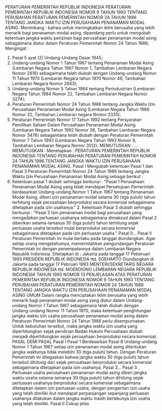  PERATURAN PEMERINTAH REPUBLIK INDONESIA PERATURAN PEMERINTAH REPUBLIK INDONESIA NOMOR 9 TAHUN 1993 TENTANG PERUBAHAN PERATURAN PEMERINTAH NOMOR 24 TAHUN 1986 TENTANG JANGKA WAKTU IZIN PERUSAHAAN PENANAMAN MODAL ASING.
Menimbang :
 bahwa untuk meningkatkan iklim berusaha yang lebih menarik bagi penanaman modal asing, dipandang perlu untuk mengubah ketentuan jangka waktu perizinan bagi perusahaan penanaman modal asing sebagaimana diatur dalam Peraturan Pemerintah Nomor 24 Tahun 1986;
Mengingat :

1. Pasal 5 ayat (2) Undang-Undang Dasar 1945;
2. Undang-undang Nomor 1 Tahun 1967 tentang Penanaman Modal Asing (Lembaran Negara Tahun 1967 Nomor 1, Tambahan Lembaran Negara Nomor 2818) sebagaimana telah diubah dengan Undang-undang Nomor 11 Tahun 1970 (Lembaran Negara tahun 1970 Nomor 46, Tambahan Lembaran Negara Nomor 2943);
3. Undang-undang Nomor 5 Tahun 1984 tentang Perindustrian (Lembaran Negara Tahun 1984 Nomor 22, Tambahan Lembaran Negara Nomor 3274);
4. Peraturan Pemerintah Nomor 24 Tahun 1986 tentang Jangka Waktu Izin Perusahaan Penanaman Modal Asing (Lembaran Negara Tahun 1986 Nomor 32, Tambahan Lembaran negara Nomor 3335);
5. Peraturan Pemerintah Nomor 17 Tahun 1992 tentang Persyaratan Pemilikan Saham Dalam Perusahaan Penanaman Modal Asing (Lembaran Negara Tahun 1992 Nomor 36, Tambahan Lembaran Negara Nomor 3476) sebagaimana telah diubah dengan Peraturan Pemerintah Nomor 7 Tahun 1993 (Lembaran Negara Tahun 1993 Nomor 9, Tambahan Lembaran Negara Nomor 3512);
MEMUTUSKAN :
 …
MEMUTUSKAN :
 Menetapkan : PERATURAN PEMERINTAH REPUBLIK INDONESIA TENTANG PERUBAHAN PERATURAN PEMERINTAH NOMOR 24 TAHUN 1986 TENTANG JANGKA WAKTU IZIN PERUSAHAAN PENANAMAN MODAL ASING.
Pasal I
Mengubah ketentuan Pasal 1 dan Pasal 3 Peraturan Pemerintah Nomor 24 Tahun 1986 tentang Jangka Waktu Izin Perusahaan Penanaman Modal Asing sebagai berikut :
1. Ketentuan pasal 1 diubah sehingga berbunyi : "Pasal 1 Perusahaan Penanaman Modal Asing yang telah mendapat Persetujuan Pemerintah berdasarkan Undang-undang Nomor 1 Tahun 1967 tentang Penanaman Modal Asing, diberi izin penanaman modal selama 30 (tiga puluh) tahun terhitung sejak perusahaan berproduksi secara komersial sebagaimana ditetapkan pada izin usahanya." 2. Ketentuan Pasal 3 diubah sehingga berbunyi : "Pasal 3 Izin penanaman modal bagi perusahaan yang mengadakan perluasan usahanya sebagaimana dimaksud dalam Pasal 2 diberikan selama-lamanya 30 (tiga puluh) tahun terhitung sejak perluasan usaha tersebut mulai berproduksi secara komersial sebagaimana ditetapkan pada izin perluasan usaha." Pasal II…
Pasal II
Peraturan Pemerintah ini mulai berlaku pada tanggal diundangkan.
Agar setiap orang mengetahuinya, memerintahkan pengundangan Peraturan Pemerintah ini dengan penempatannya dalam Lembaran Negara Republik Indonesia. Ditetapkan di : Jakarta pada tanggal 17 Peberuari 1993 PRESIDEN REPUBLIK INDONESIA ttd. SOEHARTO Diundangkan di Jakarta pada tanggal 17 Pebruari 1993 MENTERI/SEKRETARIS NEGARA REPUBLIK INDONESIA ttd. MOERDIONO LEMBARAN NEGARA REPUBLIK INDONESIA TAHUN 1993 NOMOR 13 PENJELASAN ATAS PERATURAN PEMERINTAH REPUBLIK INDONESIA NOMOR 9 TAHUN 1993 TENTANG PERUBAHAN PERATURAN PEMERINTAH NOMOR 24 TAHUN 1986 TENTANG JANGKA WAKTU IZIN PERUSAHAAN PENANAMAN MODAL ASING UMUM Dalam rangka menciptakan iklim berusaha yang lebih menarik bagi penanaman modal asing yang diatur dalam Undang-undang Nomor 1 Tahun 1967 sebagaimana telah diubah dengan Undang-undang Nomor 11 Tahun 1970, maka ketentuan penghitungan jangka waktu izin usaha perusahaan penanaman modal asing dalam Peraturan Pemerintah Nomor 24 Tahun 1986 perlu disempurnakan. Untuk kebutuhan tersebut, maka jangka waktu izin usaha yang diperhitungkan sejak pendirian Badan Hukum Perusahaan diubah menjadi diperhitungkan sejak perusahaan berproduksi secara komersial. PASAL DEMI PASAL
Pasal I
Pasal 1
Berdasarkan Pasal 8 Undang-undang Nomor 1 Tahun 1967 setiap izin penanaman modal asing ditentukan jangka waktunya tidak melebihi 30 (tiga puluh) tahun. Dengan Peraturan Pemerintah ini ditegaskan bahwa jangka waktu 30 (tiga puluh) tahun tersebut dihitung dari sejak perusahaan berproduksi secara komersial sebagaimana ditetapkan pada izin usahanya. Pasal 3…
Pasal 3
Perluasan usaha perusahaan penanaman modal asing diberi jangka waktu usaha selama-lamanya 30 (tiga puluh) tahun dihitung sejak perluasan usahanya berproduksi secara komersial sebagaimana ditetapkan dalam izin perluasan usaha, dengan pengertian izin usaha yang telah dimiliki ikut mendapat perpanjangan sepanjang perluasan usahanya dilakukan dalam jangka waktu masih berlakunya izin usaha yang telah dimiliki.
Pasal II
Cukup jelas